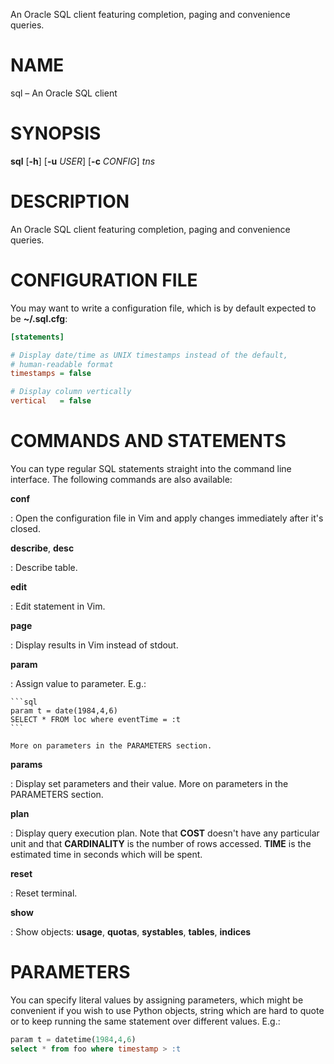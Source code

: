 An Oracle SQL client featuring completion, paging and convenience queries.

# NAME

sql – An Oracle SQL client

# SYNOPSIS

**sql** [**-h**] [**-u** *USER*] [**-c** *CONFIG*] *tns*

# DESCRIPTION

An Oracle SQL client featuring completion, paging and convenience queries.

# CONFIGURATION FILE

You may want to write a configuration file, which is by default expected to
be **~/.sql.cfg**:

```ini
[statements]                                                                    

# Display date/time as UNIX timestamps instead of the default,                  
# human-readable format                                                         
timestamps = false                                                              

# Display column vertically
vertical   = false     
```

# COMMANDS AND STATEMENTS

You can type regular SQL statements straight into the command line
interface. The following commands are also available:

**conf**

:   Open the configuration file in Vim and apply changes immediately
    after it's closed.

**describe**, **desc**

:   Describe table.

**edit**

:   Edit statement in Vim.

**page**

:   Display results in Vim instead of stdout.

**param**

:   Assign value to parameter. E.g.:

    ```sql
    param t = date(1984,4,6)
    SELECT * FROM loc where eventTime = :t
    ```

    More on parameters in the PARAMETERS section.

**params**

:   Display set parameters and their value.  More on parameters in the
    PARAMETERS section.

**plan**

:   Display query execution plan. Note that **COST** doesn't have any
    particular unit and that **CARDINALITY** is the number of rows accessed.
    **TIME** is the estimated time in seconds which will be spent.

**reset**

:   Reset terminal.

**show**

:   Show objects: **usage**, **quotas**, **systables**, **tables**, **indices**

# PARAMETERS

You can specify literal values by assigning parameters, which might be
convenient if you wish to use Python objects, string which are hard to quote
or to keep running the same statement over different values. E.g.:

```sql
param t = datetime(1984,4,6)
select * from foo where timestamp > :t
```
